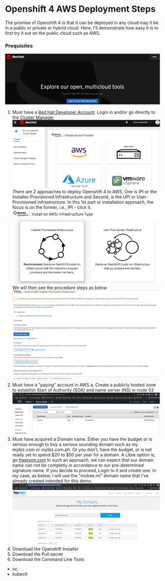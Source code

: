 # Openshift 4 AWS Deployment Steps

The promise of Openshift 4 is that it can be deployed in any cloud may it be in a public or private or hybrid cloud. Here, I'll demonstrate how easy it is to first try it out on the public cloud such as AWS.

### Prequisites
![RedHat Landing Page](https://github.com/edmacabebe/openangles/blob/master/images/rh-landing.png "Red Hat Developer SSO")
1. Must have a [Red Hat Developer Account](https://cloud.redhat.com/). Login in and/or go directly to the [Cluster Manager](https://cloud.redhat.com/openshift/install)
![RedHat Landing Page](https://github.com/edmacabebe/openangles/blob/master/images/rh-multicloud-install-portal.png "Red Hat Developer SSO")
There are 2 approaches to deploy Openshift 4 to AWS, One is IPI or the Installer-Provisioned Infrastructure and Second, is the UPI or User-Provisioned Infrastructure. In this 1st part or installation approach, the focus is on the former, i.e., IPI - click it. 
![Install approaches](https://github.com/edmacabebe/openangles/blob/master/images/rh-ipi.png "Openshift AWS IPI")
We will then see the procedure steps as below
![AWS IPI Procedures](https://github.com/edmacabebe/openangles/blob/master/images/rh-aws-procedures.png "Openshift AWS IPI Procedures")
2. Must have a "paying" account in AWS
    a.	Create a publicly hosted zone to establish Start of Authority (SOA) and name server (NS) in route 53
    ![AWS Hosted Zone](https://github.com/edmacabebe/openangles/blob/master/images/aws-hostedzone.png "hosted zone")    
3. Must have acquired a Domain name. Either you have the budget or is serious enough to buy a serious sounding domain such as my mybiz.com or mybiz.com.ph. Or you don't, have the budget, or is not ready yet to spend $20 to $50 per year for a domain. A Libre option is, go [freenom.com](https://www.freenom.com) In such an approach, we can expect that our domain name can not be completly in accordance to our pre-determined signature name. If you decide to proceed, Login to it and create one. In my case, as below, I will use the "mcbee.ml" domain name that I've already created intended for this demo.
![My freenom domains dashboard](https://github.com/edmacabebe/openangles/blob/master/images/freenom.png "freenom.com dashboard") 
4. Download the Openshift Installer
5. Download the Pull secret
6. Download the Command Line Tools
* oc
* kubectl





